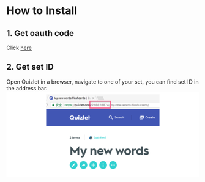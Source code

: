 # How to Install
## 1. Get oauth code
Click [here](https://google.com)

## 2. Get set ID
Open Quizlet in a browser,  navigate to one of your set, you can find set ID in the address bar.
![](./find_set_id.png)

